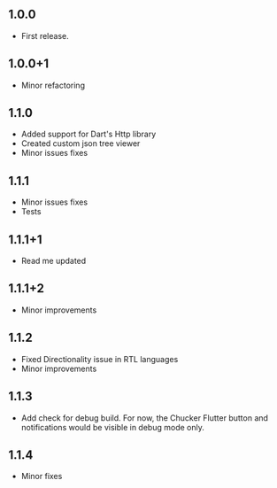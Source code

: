 ## 1.0.0

* First release.

## 1.0.0+1

* Minor refactoring

## 1.1.0

* Added support for Dart's Http library
* Created custom json tree viewer
* Minor issues fixes

## 1.1.1

* Minor issues fixes
* Tests

## 1.1.1+1

* Read me updated

## 1.1.1+2

* Minor improvements

## 1.1.2

* Fixed Directionality issue in RTL languages
* Minor improvements

## 1.1.3

* Add check for debug build. For now, the Chucker Flutter button and notifications would be visible in debug mode only.

## 1.1.4

* Minor fixes